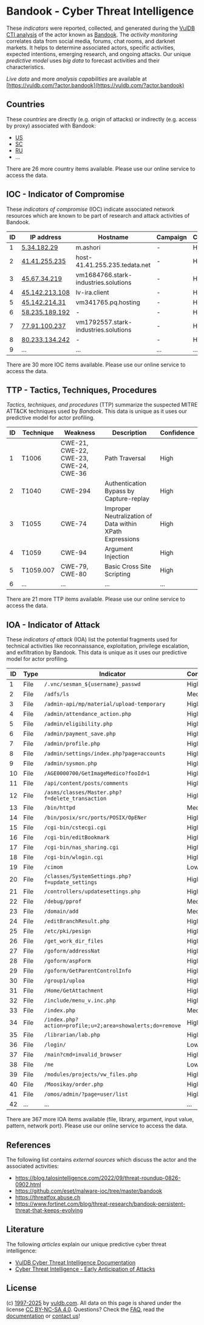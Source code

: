 # Bandook - Cyber Threat Intelligence

These _indicators_ were reported, collected, and generated during the [VulDB CTI analysis](https://vuldb.com/?kb.cti) of the actor known as [Bandook](https://vuldb.com/?actor.bandook). The _activity monitoring_ correlates data from social media, forums, chat rooms, and darknet markets. It helps to determine associated actors, specific activities, expected intentions, emerging research, and ongoing attacks. Our unique _predictive model_ uses _big data_ to forecast activities and their characteristics.

_Live data_ and more _analysis capabilities_ are available at [https://vuldb.com/?actor.bandook](https://vuldb.com/?actor.bandook)

## Countries

These _countries_ are directly (e.g. origin of attacks) or indirectly (e.g. access by proxy) associated with Bandook:

* [US](https://vuldb.com/?country.us)
* [SC](https://vuldb.com/?country.sc)
* [RU](https://vuldb.com/?country.ru)
* ...

There are 26 more country items available. Please use our online service to access the data.

## IOC - Indicator of Compromise

These _indicators of compromise_ (IOC) indicate associated network resources which are known to be part of research and attack activities of Bandook.

ID | IP address | Hostname | Campaign | Confidence
-- | ---------- | -------- | -------- | ----------
1 | [5.34.182.29](https://vuldb.com/?ip.5.34.182.29) | m.ashori | - | High
2 | [41.41.255.235](https://vuldb.com/?ip.41.41.255.235) | host-41.41.255.235.tedata.net | - | High
3 | [45.67.34.219](https://vuldb.com/?ip.45.67.34.219) | vm1684766.stark-industries.solutions | - | High
4 | [45.142.213.108](https://vuldb.com/?ip.45.142.213.108) | lv-ira.client | - | High
5 | [45.142.214.31](https://vuldb.com/?ip.45.142.214.31) | vm341765.pq.hosting | - | High
6 | [58.235.189.192](https://vuldb.com/?ip.58.235.189.192) | - | - | High
7 | [77.91.100.237](https://vuldb.com/?ip.77.91.100.237) | vm1792557.stark-industries.solutions | - | High
8 | [80.233.134.242](https://vuldb.com/?ip.80.233.134.242) | - | - | High
9 | ... | ... | ... | ...

There are 30 more IOC items available. Please use our online service to access the data.

## TTP - Tactics, Techniques, Procedures

_Tactics, techniques, and procedures_ (TTP) summarize the suspected MITRE ATT&CK techniques used by _Bandook_. This data is unique as it uses our predictive model for actor profiling.

ID | Technique | Weakness | Description | Confidence
-- | --------- | -------- | ----------- | ----------
1 | T1006 | CWE-21, CWE-22, CWE-23, CWE-24, CWE-36 | Path Traversal | High
2 | T1040 | CWE-294 | Authentication Bypass by Capture-replay | High
3 | T1055 | CWE-74 | Improper Neutralization of Data within XPath Expressions | High
4 | T1059 | CWE-94 | Argument Injection | High
5 | T1059.007 | CWE-79, CWE-80 | Basic Cross Site Scripting | High
6 | ... | ... | ... | ...

There are 21 more TTP items available. Please use our online service to access the data.

## IOA - Indicator of Attack

These _indicators of attack_ (IOA) list the potential fragments used for technical activities like reconnaissance, exploitation, privilege escalation, and exfiltration by Bandook. This data is unique as it uses our predictive model for actor profiling.

ID | Type | Indicator | Confidence
-- | ---- | --------- | ----------
1 | File | `/.vnc/sesman_${username}_passwd` | High
2 | File | `/adfs/ls` | Medium
3 | File | `/admin-api/mp/material/upload-temporary` | High
4 | File | `/admin/attendance_action.php` | High
5 | File | `/admin/eligibility.php` | High
6 | File | `/admin/payment_save.php` | High
7 | File | `/admin/profile.php` | High
8 | File | `/admin/settings/index.php?page=accounts` | High
9 | File | `/admin/sysmon.php` | High
10 | File | `/AGE0000700/GetImageMedico?fooId=1` | High
11 | File | `/api/content/posts/comments` | High
12 | File | `/asms/classes/Master.php?f=delete_transaction` | High
13 | File | `/bin/httpd` | Medium
14 | File | `/bin/posix/src/ports/POSIX/OpENer` | High
15 | File | `/cgi-bin/cstecgi.cgi` | High
16 | File | `/cgi-bin/editBookmark` | High
17 | File | `/cgi-bin/nas_sharing.cgi` | High
18 | File | `/cgi-bin/wlogin.cgi` | High
19 | File | `/cimom` | Low
20 | File | `/classes/SystemSettings.php?f=update_settings` | High
21 | File | `/controllers/updatesettings.php` | High
22 | File | `/debug/pprof` | Medium
23 | File | `/domain/add` | Medium
24 | File | `/editBranchResult.php` | High
25 | File | `/etc/pki/pesign` | High
26 | File | `/get_work_dir_files` | High
27 | File | `/goform/addressNat` | High
28 | File | `/goform/aspForm` | High
29 | File | `/goform/GetParentControlInfo` | High
30 | File | `/group1/uploa` | High
31 | File | `/Home/GetAttachment` | High
32 | File | `/include/menu_v.inc.php` | High
33 | File | `/index.php` | Medium
34 | File | `/index.php?action=profile;u=2;area=showalerts;do=remove` | High
35 | File | `/librarian/lab.php` | High
36 | File | `/login/` | Low
37 | File | `/main?cmd=invalid_browser` | High
38 | File | `/me` | Low
39 | File | `/modules/projects/vw_files.php` | High
40 | File | `/Moosikay/order.php` | High
41 | File | `/omos/admin/?page=user/list` | High
42 | ... | ... | ...

There are 367 more IOA items available (file, library, argument, input value, pattern, network port). Please use our online service to access the data.

## References

The following list contains _external sources_ which discuss the actor and the associated activities:

* https://blog.talosintelligence.com/2022/09/threat-roundup-0826-0902.html
* https://github.com/eset/malware-ioc/tree/master/bandook
* https://threatfox.abuse.ch
* https://www.fortinet.com/blog/threat-research/bandook-persistent-threat-that-keeps-evolving

## Literature

The following _articles_ explain our unique predictive cyber threat intelligence:

* [VulDB Cyber Threat Intelligence Documentation](https://vuldb.com/?kb.cti)
* [Cyber Threat Intelligence - Early Anticipation of Attacks](https://www.scip.ch/en/?labs.20201022)

## License

(c) [1997-2025](https://vuldb.com/?kb.changelog) by [vuldb.com](https://vuldb.com/?kb.about). All data on this page is shared under the license [CC BY-NC-SA 4.0](https://creativecommons.org/licenses/by-nc-sa/4.0/). Questions? Check the [FAQ](https://vuldb.com/?kb.faq), read the [documentation](https://vuldb.com/?kb) or [contact us](https://vuldb.com/?contact)!
